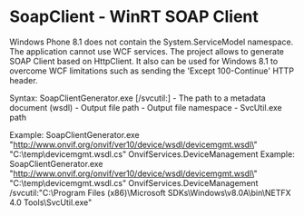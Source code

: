 SoapClient - WinRT SOAP Client
==========

Windows Phone 8.1 does not contain the System.ServiceModel namespace. 
The application cannot use WCF services.
The project allows to generate SOAP Client based on HttpClient.
It also can be used for Windows 8.1 to overcome WCF limitations such as sending the 'Except 100-Continue' HTTP header.

Syntax: SoapClientGenerator.exe <metadataDocumentPath> <file> <namespace> [/svcutil:<svcutilPath>]
<metadataDocumentPath> - The path to a metadata document (wsdl)
<file>                 - Output file path
<namespace>            - Output file namespace
<svcutil>              - SvcUtil.exe path

Example: SoapClientGenerator.exe \"http://www.onvif.org/onvif/ver10/device/wsdl/devicemgmt.wsdl\" \"C:\\temp\\devicemgmt.wsdl.cs\" OnvifServices.DeviceManagement
Example: SoapClientGenerator.exe \"http://www.onvif.org/onvif/ver10/device/wsdl/devicemgmt.wsdl\" \"C:\\temp\\devicemgmt.wsdl.cs\" OnvifServices.DeviceManagement /svcutil:\"C:\\Program Files (x86)\\Microsoft SDKs\\Windows\\v8.0A\\bin\\NETFX 4.0 Tools\\SvcUtil.exe\"
